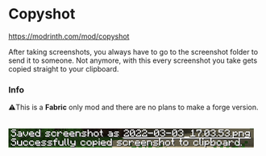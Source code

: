 # Copyshot

https://modrinth.com/mod/copyshot

After taking screenshots, you always have to go to the screenshot folder to send it to someone. Not anymore, with this every screenshot you take gets copied straight to your clipboard.

### Info
⚠️This is a **Fabric** only mod and there are no plans to make a forge version. \
\
\
![Example](/copied.png "Example")
